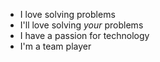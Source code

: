 
* I love solving problems
* I'll love solving *your* problems
* I have a passion for technology
* I'm a team player
